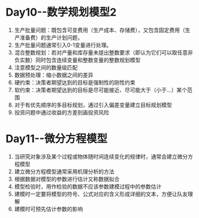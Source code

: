 # Day10--数学规划模型2
1. 生产批量问题：既包含可变费用（生产成本、存储费），又包含固定费用（生产准备费）的生产计划问题，
2. 生产批量问题通常引入0-1变量进行处理。
3. 混合整数规划：若对产量和库存量未提出整数要求（即认为它们可以取任意非负实数）同时包含连续变量和整数变量的整数规划模型
4. 注意模型之间的数量级匹配
5. 数据预处理：缩小数据之间的差异
6. 硬约束：决策者期望达到的目标是强制性的刚性约束
7. 软约束：决策者期望达到的目标是尽可能接近、尽可能大于（小于...）某个范围
8. 对于有优先顺序的多目标规划，通过引入偏差变量建立目标规划模型
9. 投资问题中通过收益的方差刻画投资风险
# Day11--微分方程模型
1. 当研究对象涉及某个过程或物体随时间连续变化的规律时，通常会建立微分方程模型
2. 建立微分方程模型通常采用机理分析的方法
3. 根据数据对模型的参数进行估计又称数据拟合
4. 模型检验时，用作检验的数据不应该参数建模过程中的参数估计
5. 建模时一定要将模型的符号、公式对应的含义形成详细的文本，方便让队友理解
6. 建模时可预先估计参数的影响
